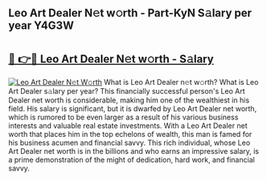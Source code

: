 ## Leo Art Dealer N𝚎t w𝚘rth - Part-KyN S𝚊lary per year Y4G3W

# <h2><a href="http://gc1xoif.nevu.top/?p=Leo+Art+Dealer">🔗 👉🔴 Leo Art Dealer N𝚎t w𝚘rth - S𝚊lary</a></h2>

[![Leo Art Dealer N𝚎t W𝚘rth](https://i.imgur.com/Oavwk0R.jpeg)](http://gc1xoif.nevu.top/?p=Leo+Art+Dealer)
What is Leo Art Dealer n𝚎t w𝚘rth? What is Leo Art Dealer s𝚊lary per year?
This financially successful person's Leo Art Dealer net worth is considerable, making him one of the wealthiest in his field. His salary is significant, but it is dwarfed by Leo Art Dealer net worth, which is rumored to be even larger as a result of his various business interests and valuable real estate investments. With a Leo Art Dealer net worth that places him in the top echelons of wealth, this man is famed for his business acumen and financial savvy. This rich individual, whose Leo Art Dealer net worth is in the billions and who earns an impressive salary, is a prime demonstration of the might of dedication, hard work, and financial savvy.
